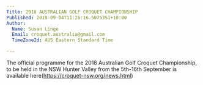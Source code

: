 ```yaml
---
Title: 2018 AUSTRALIAN GOLF CROQUET CHAMPIONSHIP
Published: 2018-09-04T11:25:16.5075351+10:00
Author:
  Name: Susan Linge
  Email: croquet.australia@gmail.com
  TimeZoneId: AUS Eastern Standard Time

---
```

The official programme for the 2018 Australian Golf Croquet Championship, to be held in the NSW Hunter Valley from the 5th-16th September is available here(https://croquet-nsw.org/news.html)